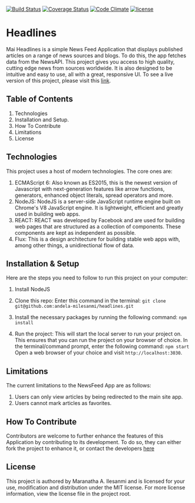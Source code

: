[![Build Status](https://travis-ci.org/andela-milesanmi/headlines.svg?branch=develop)](https://travis-ci.org/andela-milesanmi/headlines)
[![Coverage Status](https://coveralls.io/repos/github/andela-milesanmi/mai-headlines/badge.svg?branch=develop)](https://coveralls.io/github/andela-milesanmi/mai-headlines?branch=develop)
[![Code Climate](https://codeclimate.com/github/andela-milesanmi/headlines/badges/gpa.svg)](https://codeclimate.com/github/andela-milesanmi/headlines)
[![license](https://img.shields.io/github/license/mashape/apistatus.svg)]()

# Headlines

Mai Headlines is a simple News Feed Application that displays published articles on a range of news sources and blogs. To do this, the app fetches data from the NewsAPI. This project gives you access to high quality, cutting edge news from sources worldwide. It is also designed to be intuitive and easy to use, all with a great, responsive UI. To see a live version of this project, please visit this [link](http://mai-headlines.herokuapp.com/).

## Table of Contents

1. Technologies
2. Installation and Setup.
3. How To Contribute
4. Limitations
5. License

## Technologies

This project uses a host of modern technologies. The core ones are:

1. ECMAScript 6: Also known as ES2015, this is the newest version of Javascript with next-generation features like arrow functions, generators, enhanced object literals, spread operators and more.
2. NodeJS: NodeJS is a server-side JavaScript runtime engine built on Chrome's V8 JavaScript engine. It is lightweight, efficient and greatly used in building web apps.
3. REACT: REACT was developed by Facebook and are used for building web pages that are structured as a collection of components. These components are kept as independent as possible.
4. Flux: This is a design architecture for building stable web apps with, among other things, a unidirectional flow of data.

## Installation & Setup

Here are the steps you need to follow to run this project on your computer:

1. Install NodeJS
2. Clone this repo: Enter this command in the terminal:
`git clone git@github.com:andela-milesanmi/headlines.git`
3. Install the necessary packages by running the following command:
`npm install`

4. Run the project: This will start the local server to run your project on. This ensures that you can run the project on your browser of choice. In the terminal/command prompt, enter the following command:
`npm start`
Open a web browser of your choice and visit `http://localhost:3030`.

## Limitations

The current limitations to the NewsFeed App are as follows:

1. Users can only view articles by being redirected to the main site app.
2. Users cannot mark articles as favorites.

## How To Contribute

Contributors are welcome to further enhance the features of this Application by contributing to its development. To do so, they can either fork the project to enhance it, or contact the developers [here](maranatha.ilesanmi@gmail.com)

## License

This project is authored by Maranatha A. Ilesanmi and is licensed for your use, modification and distribution under the MIT license. For more license information, view the license file in the project root.
